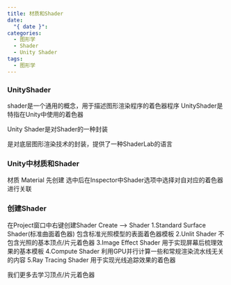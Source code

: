 ```yaml
---
title: 材质和Shader
date:
  "{ date }": 
categories:
  - 图形学
  - Shader
  - Unity Shader
tags:
  - 图形学
---
```

### UnityShader
shader是一个通用的概念，用于描述图形渲染程序的着色器程序
UnityShader是特指在Unity中使用的着色器

Unity Shader是对Shader的一种封装

是对底层图形渲染技术的封装，提供了一种ShaderLab的语言

### Unity中材质和Shader
材质 Material 先创建
选中后在Inspector中Shader选项中选择对自对应的着色器进行关联

### 创建Shader
在Project窗口中右键创建Shader
Create ——> Shader
1.Standard Surface Shader(标准曲面着色器)
包含标准光照模型的表面着色器模板
2.Unlit Shader
不包含光照的基本顶点/片元着色器
3.Image Effect Shader
用于实现屏幕后梳理效果的基本模板
4.Compute Shader
利用GPU并行计算一些和常规渲染流水线无关的内容
5.Ray Tracing Shader
用于实现光线追踪效果的着色器

我们更多去学习顶点/片元着色器
